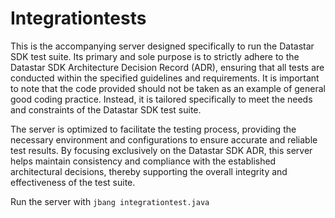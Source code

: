 Integrationtests
=

This is the accompanying server designed specifically to run the Datastar SDK test suite. Its primary and sole purpose is to strictly adhere to the Datastar SDK Architecture Decision Record (ADR), ensuring that all tests are conducted within the specified guidelines and requirements. It is important to note that the code provided should not be taken as an example of general good coding practice. Instead, it is tailored specifically to meet the needs and constraints of the Datastar SDK test suite.

The server is optimized to facilitate the testing process, providing the necessary environment and configurations to ensure accurate and reliable test results. By focusing exclusively on the Datastar SDK ADR, this server helps maintain consistency and compliance with the established architectural decisions, thereby supporting the overall integrity and effectiveness of the test suite.

Run the server with `jbang integrationtest.java`